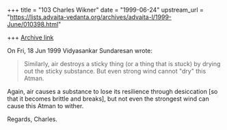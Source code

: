 +++
title = "103 Charles Wikner"
date = "1999-06-24"
upstream_url = "https://lists.advaita-vedanta.org/archives/advaita-l/1999-June/010398.html"

+++
[Archive link](https://lists.advaita-vedanta.org/archives/advaita-l/1999-June/010398.html)

On Fri, 18 Jun 1999 Vidyasankar Sundaresan wrote:

> Similarly, air destroys a sticky thing (or
> a thing that is stuck) by drying out the sticky substance.
> But even strong wind cannot "dry" this Atman.

Again, air causes a substance to lose its resilience through
desiccation [so that it becomes brittle and breaks], but not
even the strongest wind can cause this Atman to wither.

Regards, Charles.


